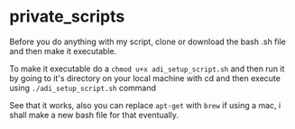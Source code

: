 # private_scripts

Before you do anything with my script, clone or download the bash .sh file and then make it executable.

To make it executable do a `chmod u+x adi_setup_script.sh` and then run it by going to it's directory on your local machine with cd and then execute using `./adi_setup_script.sh` command

See that it works, also you can replace `apt-get` with `brew` if using a mac, i shall make a new bash file for that eventually.
